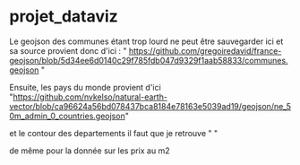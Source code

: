 # projet_dataviz

Le geojson des communes étant trop lourd ne peut être sauvegarder ici et sa source provient donc d'ici : " https://github.com/gregoiredavid/france-geojson/blob/5d34ee6d0140c29f785fdb047d9329f1aab58833/communes.geojson "

Ensuite, les pays du monde provient d'ici "https://github.com/nvkelso/natural-earth-vector/blob/ca96624a56bd078437bca8184e78163e5039ad19/geojson/ne_50m_admin_0_countries.geojson" 

et le contour des departements il faut que je retrouve " " 

de même pour la donnée sur les prix au m2 
